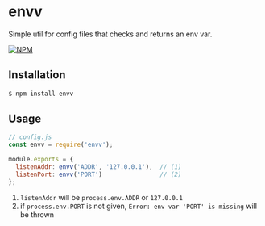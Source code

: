 # envv

Simple util for config files that checks and returns an env var.

[![NPM](https://nodei.co/npm/envv.png)](https://nodei.co/npm/envv/)

## Installation

```sh
$ npm install envv
```

## Usage

```js
// config.js
const envv = require('envv');

module.exports = {
  listenAddr: envv('ADDR', '127.0.0.1'),  // (1)
  listenPort: envv('PORT')                // (2)
};
```

1. `listenAddr` will be `process.env.ADDR` or `127.0.0.1`
2. if `process.env.PORT` is not given, `Error: env var 'PORT' is missing` will be thrown
